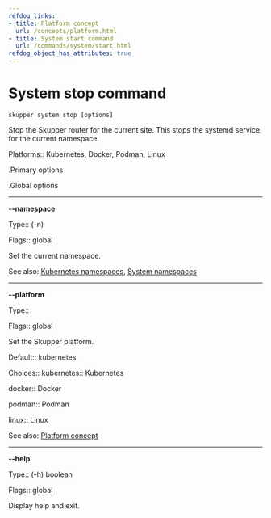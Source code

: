 ```yaml
---
refdog_links:
- title: Platform concept
  url: /concepts/platform.html
- title: System start command
  url: /commands/system/start.html
refdog_object_has_attributes: true
---
```


# System stop command

```shell
skupper system stop [options]
```

Stop the Skupper router for the current site.  This stops the
systemd service for the current namespace.

Platforms:: Kubernetes, Docker, Podman, Linux


.Primary options

.Global options

---
**--namespace**

Type:: (-n) <name>

Flags:: global


Set the current namespace.

See also: [Kubernetes namespaces](https://kubernetes.io/docs/concepts/overview/working-with-objects/namespaces/), [System namespaces]({{site_prefix}}/topics/system-namespaces.html)

---
**--platform**

Type:: <platform>

Flags:: global


Set the Skupper platform.

<!-- You can also use the `SKUPPER_PLATFORM` environment variable. -->

Default:: kubernetes

Choices:: kubernetes:: Kubernetes

docker:: Docker

podman:: Podman

linux:: Linux

See also: [Platform concept]({{site_prefix}}/concepts/platform.html)

---
**--help**

Type:: (-h) boolean

Flags:: global


Display help and exit.


